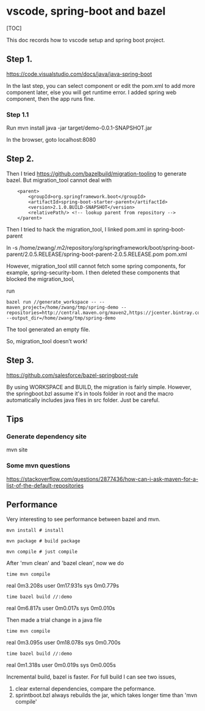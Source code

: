 # vscode,  spring-boot and bazel

[TOC]

This doc records how to vscode setup and spring boot project.

## Step 1.
https://code.visualstudio.com/docs/java/java-spring-boot

In the last step, you can select component or edit the pom.xml
to add more component later, else you will get runtime error.
I added spring web component, then the app runs fine.

### Step 1.1
Run 
mvn install
java -jar target/demo-0.0.1-SNAPSHOT.jar

In the browser, goto localhost:8080

## Step 2.
Then I tried https://github.com/bazelbuild/migration-tooling to generate bazel.
But migration_tool cannot deal with

```shell
	<parent>
		<groupId>org.springframework.boot</groupId>
		<artifactId>spring-boot-starter-parent</artifactId>
		<version>2.1.0.BUILD-SNAPSHOT</version>
		<relativePath/> <!-- lookup parent from repository -->
	</parent>
```

Then I tried to hack the migration_tool, I linked pom.xml in spring-boot-parent

ln -s /home/zwang/.m2/repository/org/springframework/boot/spring-boot-parent/2.0.5.RELEASE/spring-boot-parent-2.0.5.RELEASE.pom pom.xml

However, migration_tool still cannot fetch some spring components, for example,
spring-security-bom. I then deleted these components that blocked the migration_tool,

run

```shell
bazel run //generate_workspace -- --maven_project=/home/zwang/tmp/spring-demo --repositories=http://central.maven.org/maven2,https://jcenter.bintray.com --output_dir=/home/zwang/tmp/spring-demo
```

The tool generated an empty file.

So, migration_tool doesn’t work!

## Step 3.
https://github.com/salesforce/bazel-springboot-rule

By using WORKSPACE and BUILD, the migration is fairly simple. However, the
springboot.bzl assume it's in tools folder in root and the macro automatically
includes java files in src folder. Just be careful.


## Tips

### Generate dependency site
mvn site

### Some mvn questions
https://stackoverflow.com/questions/2877436/how-can-i-ask-maven-for-a-list-of-the-default-repositories

## Performance

Very interesting to see performance between bazel and mvn.

```shell
mvn install # install
```

```shell
mvn package # build package
```

```shell
mvn compile # just compile
```

After 'mvn clean' and 'bazel clean', now we do

```shell
time mvn compile
```

real    0m3.208s
user    0m17.931s
sys    0m0.779s

```shell
time bazel build //:demo
```

real    0m6.817s
user    0m0.017s
sys    0m0.010s

Then made a trial change in a java file

```shell
time mvn compile
```

real    0m3.095s
user    0m18.078s
sys    0m0.700s


```shell
time bazel build //:demo
```

real    0m1.318s
user    0m0.019s
sys    0m0.005s

Incremental build, bazel is faster. For full build I can see two issues,
1. clear external dependencies, compare the peformance.
2. sprintboot.bzl always rebuilds the jar, which takes longer time than 'mvn compile'

